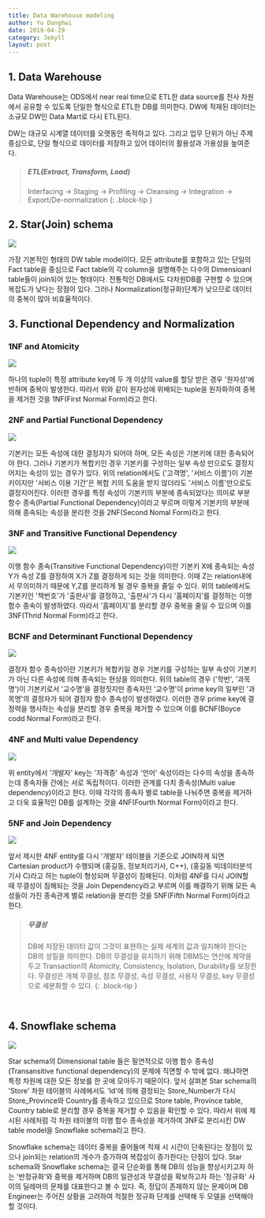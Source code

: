 ```yaml
---
title: Data Warehouse modeling
author: Yu Donghwi
date: 2019-04-29
category: Jekyll
layout: post
---
```


## 1. Data Warehouse ##
 Data Warehouse는 ODS에서 near real time으로 ETL한 data source를 전사 차원에서 공유할 수 있도록 단일한 형식으로 ETL한 DB를 의미한다. DW에 적재된 데이터는 소규모 DW인 Data Mart로 다시 ETL된다.
 
 DW는 대규모 시계열 데이터를 오랫동안 축적하고 있다. 그리고 업무 단위가 아닌 주제 중심으로, 단일 형식으로 데이터를 저장하고 있어 데이터의 활용성과 가용성을 높여준다.

>##### ETL(Extract, Transform, Load)
>
> Interfacing -> Staging -> Profiling -> Cleansing -> Integration -> Export/De-normalization
{: .block-tip }

## 2. Star(Join) schema ##

![](https://github.com/user-attachments/assets/ca8cb7fc-a94f-492c-8894-913fa87beeb5)

 가장 기본적인 형태의 DW table model이다. 모든 attribute를 포함하고 있는 단일의 Fact table을 중심으로 Fact table의 각 column을 설명해주는 다수의 Dimensioanl table들이 join되어 있는 형태이다. 전통적인 DB에서도 다차원DB를 구현할 수 있으며 복잡도가 낮다는 장점이 있다. 그러나 Normalization(정규화)단계가 낮으므로 데이터의 중복이 많아 비효율적이다.


## 3. Functional Dependency and Normalization ##

### 1NF and Atomicity ###

![](https://github.com/user-attachments/assets/de7580e5-9d0d-49af-8bd3-e08abba074ca)

하나의 tuple이 특정 attribute key에 두 개 이상의 value를 할당 받은 경우 '원자성'에 반하며 중복이 발생한다. 따라서 위와 같이 원자성에 위배되는 tuple을 원자화하여 중복을 제거한 것을 1NF(First Normal Form)라고 한다.

### 2NF and Partial Functional Dependency ###

![](https://github.com/user-attachments/assets/845a419b-fbe6-4d33-8e40-c0c29b0e7ee4)

기본키는 모든 속성에 대한 결정자가 되어야 하며, 모든 속성은 기본키에 대한 종속되어야 한다. 그러나 기본키가 복합키인 경우 기본키를 구성하는 일부 속성 만으로도 결정지어지는 속성이 있는 경우가 있다. 위의 relation에서도 ('고객명', '서비스 이름')이 기본키이지만 '서비스 이용 기간'은 복합 키의 도움을 받지 않더라도 '서비스 이름'만으로도 결정지어진다. 이러한 경우를 특정 속성이 기본키의 부분에 종속되었다는 의미로 부분 함수 종속(Partial Functional Dependency)이라고 부르며 이렇게 기본키의 부분에 의해 종속되는 속성을 분리한 것을 2NF(Second Nomal Form)라고 한다.


### 3NF and Transitive Functional Dependency ###

![](https://github.com/user-attachments/assets/5d92ed33-c421-4198-b33f-220c5c678763)

이행 함수 종속(Transitive Functional Dependency)이란 기본키 X에 종속되는 속성 Y가 속성 Z를 결정하여 X가 Z를 결정하게 되는 것을 의미한다. 이때 Z는 relation내에서 무의미하기 때문에 Y,Z를 분리하게 될 경우 중복을 줄일 수 있다. 위의 table에서도 기본키인 '책번호'가 '출판사'를 결정하고, '출판사'가 다시 '홈페이지'를 결정하는 이행 함수 종속이 발생하였다. 따라서 '홈페이지'를 분리할 경우 중복을 줄일 수 있으며 이를 3NF(Thrid Normal Form)라고 한다.  



### BCNF and Determinant Functional Dependency ###

![](https://github.com/user-attachments/assets/6aeac377-9b73-4d81-9b6d-46e43ee19934)

결정자 함수 종속성이란 기본키가 복합키일 경우 기본키를 구성하는 일부 속성이 기본키가 아닌 다른 속성에 의해 종속되는 현상을 의미한다. 위의 table의 경우 ('학번', '과목명')이 기본키로서 '교수명'을 결정짓지만 종속자인 '교수명'이 prime key의 일부인 '과목명'의 결정자가 되어 결정자 함수 종속성이 발생하였다. 이러한 경우 prime key에 결정력을 행사하는 속성을 분리할 경우 중복을 제거할 수 있으며 이를 BCNF(Boyce codd Normal Form)라고 한다. 


### 4NF and Multi value Dependency ###

![](https://github.com/user-attachments/assets/5b6fc97f-9002-463f-8c1a-ed2907f7d212)

위 entity에서 '개발자' key는 '자격증' 속성과 '언어' 속성이라는 다수의 속성을 종속하는데 종속자들 간에는 서로 독립적이다. 이러한 관계를 다치 종속성(Multi value dependency)이라고 한다. 이때 각각의 종속자 별로 table을 나눠주면 중복을 제거하고 더욱 효율적인 DB를 설계하는 것을 4NF(Fourth Normal Form)이라고 한다.


### 5NF and Join Dependency ###

![](https://github.com/user-attachments/assets/7c3eebae-18b8-4c1b-b75f-255456fc2fc4)

앞서 제시한 4NF entity를 다시 '개발자' 테이블을 기준으로 JOIN하게 되면 Cartesian product가 수행되며 (홍길동, 정보처리기사, C++), (홍길동 빅데이터분석기사 C)라고 하는 tuple이 형성되며 무결성이 침해된다. 이처럼 4NF를 다시 JOIN할 때 무결성이 침해되는 것을 Join Dependency라고 부르며 이를 해결하기 위해 모든 속성들이 가진 종속관계 별로 relation을 분리한 것을 5NF(Fifth Normal Form)이라고 한다.  

>##### 무결성
>
> DB에 저장된 데이터 값이 그것이 표현하는 실제 세계의 값과 일치해야 한다는 DB의 성질을 의미한다. DB의 무결성을 유지하기 위해 DBMS는 연산에 제약을 두고 Transaction의 Atomicity, Consistency, Isolation, Durability를 보장한다. 무결성은 개체 무결성, 참조 무결성, 속성 무결성, 사용자 무결성, key 무결성으로 세분화할 수 있다.
{: .block-tip }

<br>

## 4. Snowflake schema ##

![](https://github.com/user-attachments/assets/c281d1c6-d6fe-404d-99b2-41b6443a3814)

Star schema의 Dimensional table 들은 필연적으로 이행 함수 종속성(Transansitive functional dependency)의 문제에 직면할 수 밖에 없다. 왜냐하면 특정 차원에 대한 모든 정보를 한 곳에 모아두기 때문이다. 앞서 살펴본 Star schema의 'Store' 차원 테이블의 사례에서도 'Id'에 의해 결정되는 Store_Number가 다시 Store_Province와 Country를 종속하고 있으므로 Store table, Province table, Country table로 분리할 경우 중복을 제거할 수 있음을 확인할 수 있다. 따라서 위에 제시된 사례처럼 각 차원 테이블의 이행 함수 종속성을 제거하여 3NF로 분리시킨 DW table model을 Snowflake schema라고 한다. 

Snowflake schema는 데이터 중복을 줄어들며 적재 시 시간이 단축된다는 장점이 있으나 join되는 relation의 개수가 증가하여 복잡성이 증가한다는 단점이 있다. Star schema와 Snowflake schema는 결국 단순화를 통해 DB의 성능을 향상시키고자 하는 '반정규화'와 중복을 제거하며 DB의 일관성과 무결성을 확보하고자 하는 '정규화' 사이의 딜레마의 문제를 대표한다고 볼 수 있다. 즉, 정답이 존재하지 않는 문제이며 DB Engineer는 주어진 상황을 고려하여 적절한 정규화 단계를 선택해 두 모델을 선택해야 할 것이다.

<br>
<br>
<br>

